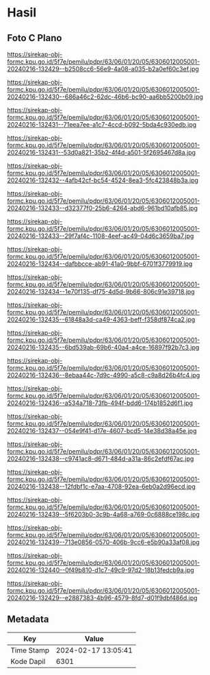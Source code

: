 # Hasil

## Foto C Plano

https://sirekap-obj-formc.kpu.go.id/5f7e/pemilu/pdpr/63/06/01/20/05/6306012005001-20240216-132429--b2508cc6-56e9-4a08-a035-b2a0ef60c3ef.jpg

https://sirekap-obj-formc.kpu.go.id/5f7e/pemilu/pdpr/63/06/01/20/05/6306012005001-20240216-132430--686a46c2-62dc-46b6-bc90-aa6bb5200b09.jpg

https://sirekap-obj-formc.kpu.go.id/5f7e/pemilu/pdpr/63/06/01/20/05/6306012005001-20240216-132431--71eea7ee-a1c7-4ccd-b092-5bda4c930edb.jpg

https://sirekap-obj-formc.kpu.go.id/5f7e/pemilu/pdpr/63/06/01/20/05/6306012005001-20240216-132431--53d0a821-35b2-4f4d-a501-5f2695467d8a.jpg

https://sirekap-obj-formc.kpu.go.id/5f7e/pemilu/pdpr/63/06/01/20/05/6306012005001-20240216-132432--4afb42cf-bc54-4524-8ea3-5fc423848b3a.jpg

https://sirekap-obj-formc.kpu.go.id/5f7e/pemilu/pdpr/63/06/01/20/05/6306012005001-20240216-132433--d32377f0-25b6-4264-abd6-961bd10afb85.jpg

https://sirekap-obj-formc.kpu.go.id/5f7e/pemilu/pdpr/63/06/01/20/05/6306012005001-20240216-132433--29f7af4c-1108-4eef-ac49-04d6c3659ba7.jpg

https://sirekap-obj-formc.kpu.go.id/5f7e/pemilu/pdpr/63/06/01/20/05/6306012005001-20240216-132434--dafbbcce-ab91-41a0-9bbf-6701f3779919.jpg

https://sirekap-obj-formc.kpu.go.id/5f7e/pemilu/pdpr/63/06/01/20/05/6306012005001-20240216-132434--1e70f135-df75-4d5d-9b66-806c91e39718.jpg

https://sirekap-obj-formc.kpu.go.id/5f7e/pemilu/pdpr/63/06/01/20/05/6306012005001-20240216-132435--61848a3d-ca49-4363-beff-f358df874ca2.jpg

https://sirekap-obj-formc.kpu.go.id/5f7e/pemilu/pdpr/63/06/01/20/05/6306012005001-20240216-132435--6bd539ab-69b6-40a4-a4ce-16897f92b7c3.jpg

https://sirekap-obj-formc.kpu.go.id/5f7e/pemilu/pdpr/63/06/01/20/05/6306012005001-20240216-132436--8ebaa44c-7d9c-4990-a5c8-c9a8d26b4fc4.jpg

https://sirekap-obj-formc.kpu.go.id/5f7e/pemilu/pdpr/63/06/01/20/05/6306012005001-20240216-132436--a534a718-73fb-494f-bdd6-174b1852d6f1.jpg

https://sirekap-obj-formc.kpu.go.id/5f7e/pemilu/pdpr/63/06/01/20/05/6306012005001-20240216-132437--054e9f41-d17e-4607-bcd5-14e38d38a45e.jpg

https://sirekap-obj-formc.kpu.go.id/5f7e/pemilu/pdpr/63/06/01/20/05/6306012005001-20240216-132438--c9741ac8-d671-484d-a31a-86c2efdf67ac.jpg

https://sirekap-obj-formc.kpu.go.id/5f7e/pemilu/pdpr/63/06/01/20/05/6306012005001-20240216-132438--12fdbf1c-e7aa-4708-92ea-6eb0a2d96ecd.jpg

https://sirekap-obj-formc.kpu.go.id/5f7e/pemilu/pdpr/63/06/01/20/05/6306012005001-20240216-132439--5f6203b0-3c9b-4a68-a769-0c6888ce198c.jpg

https://sirekap-obj-formc.kpu.go.id/5f7e/pemilu/pdpr/63/06/01/20/05/6306012005001-20240216-132439--713e0856-0570-406b-9cc6-e5b90a33af08.jpg

https://sirekap-obj-formc.kpu.go.id/5f7e/pemilu/pdpr/63/06/01/20/05/6306012005001-20240216-132440--0f49b810-d1c7-49c9-97d2-18b13fedcb9a.jpg

https://sirekap-obj-formc.kpu.go.id/5f7e/pemilu/pdpr/63/06/01/20/05/6306012005001-20240216-132429--e2887383-4b96-4579-8fd7-d01f9dbf486d.jpg


## Metadata

| Key        | Value               |
| ---------- | ------------------- |
| Time Stamp | 2024-02-17 13:05:41 |
| Kode Dapil | 6301                |



